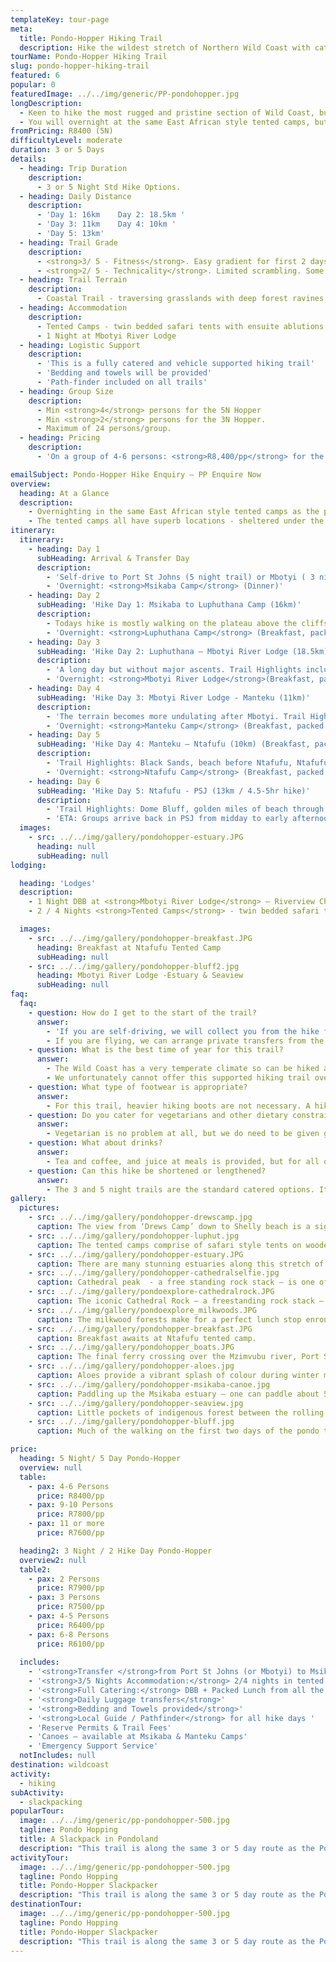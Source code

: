 ```yaml
---
templateKey: tour-page
meta:
  title: Pondo-Hopper Hiking Trail
  description: Hike the wildest stretch of Northern Wild Coast with catering and daily luggage support. Overnight in superbly located tented camps and a night at Mbotyi River Lodge.
tourName: Pondo-Hopper Hiking Trail
slug: pondo-hopper-hiking-trail
featured: 6
popular: 0
featuredImage: ../../img/generic/PP-pondohopper.jpg
longDescription:
  - Keen to hike the most rugged and pristine section of Wild Coast, but don't feel like the schlep of planning and preparing meals, or bringing little more than you tekkies and a beach towel? Provided your hike is planned for outside the peak school holidays, we can offer a fully supported, fully-catered version of the 3 & 5 night Pondo-Explorer trail.
  - You will overnight at the same East African style tented camps, but all bedding will be supplied. Your main kit bags will be transferred from camp to camp by vehicle, so you need only hike with a light daypack. Dinner, Breakfast and a packed lunch for each trail day, will be provided by the tented camps and your third night is spent at Mbotyi River Lodge.
fromPricing: R8400 (5N)
difficultyLevel: moderate
duration: 3 or 5 Days
details:
  - heading: Trip Duration
    description:
      - 3 or 5 Night Std Hike Options.
  - heading: Daily Distance
    description:
      - 'Day 1: 16km    Day 2: 18.5km '
      - 'Day 3: 11km    Day 4: 10km '
      - 'Day 5: 13km'
  - heading: Trail Grade
    description:
      - <strong>3/ 5 - Fitness</strong>. Easy gradient for first 2 days but higher daily distances. More hills on Day’s 3 & 4.
      - <strong>2/ 5 - Technicality</strong>. Limited scrambling. Some sheer sections for viewpoints (optional).
  - heading: Trail Terrain
    description:
      - Coastal Trail - traversing grasslands with deep forest ravines and gorges, rocky headlands, sandy beaches and passing through friendly Pondo villages.
  - heading: Accommodation
    description:
      - Tented Camps - twin bedded safari tents with ensuite ablutions & hot shower. Central kitchen & dining boma.
      - 1 Night at Mbotyi River Lodge
  - heading: Logistic Support
    description:
      - 'This is a fully catered and vehicle supported hiking trail'
      - 'Bedding and towels will be provided'
      - 'Path-finder included on all trails'
  - heading: Group Size
    description:
      - Min <strong>4</strong> persons for the 5N Hopper
      - Min <strong>2</strong> persons for the 3N Hopper.
      - Maximum of 24 persons/group.
  - heading: Pricing
    description:
      - 'On a group of 4-6 persons: <strong>R8,400/pp</strong> for the 5 Night Hopper'

emailSubject: Pondo-Hopper Hike Enquiry – PP Enquire Now
overview:
  heading: At a Glance
  description:
    - Overnighting in the same East African style tented camps as the pondo-explorer, but with all bedding supplied. Your main kit bags will be transferred from camp to camp by vehicle, so you need only hike with a light daypack. Dinner, Breakfast and a packed lunch for each trail day will be provided by the tented camps and your third night is spent at Mbotyi River hotel.
    - The tented camps all have superb locations - sheltered under the milkwoods overlooking an estuary, or perched on a hillside offering panoramic sea views. This fully supported hike is a fantastic trail to do with a group of friends looking for a hike that is within reach of the average hiker and with enough activities - like canoeing up the estuaries, fishing and swimming, to keep the Duracell bunnies active.
itinerary:
  itinerary:
    - heading: Day 1
      subHeading: Arrival & Transfer Day
      description:
        - 'Self-drive to Port St Johns (5 night trail) or Mbotyi ( 3 night trail), leaving your vehicle in secure parking here and we will transfer you to Msikaba, the trailhead, for your first nights accommodation. No hiking this day.'
        - 'Overnight: <strong>Msikaba Camp</strong> (Dinner)'
    - heading: Day 2
      subHeading: 'Hike Day 1: Msikaba to Luphuthana Camp (16km)'
      description:
        - Todays hike is mostly walking on the plateau above the cliffs. The vestiges of treasure quests at Grosvenor, Goss’s Point and the stunning Mkweni estuary as well as the fantastic spray display at Luphuthana are highlights of the day.
        - 'Overnight: <strong>Luphuthana Camp</strong> (Breakfast, packed lunch & dinner)'
    - heading: Day 3
      subHeading: 'Hike Day 2: Luphuthana – Mbotyi River Lodge (18.5km)'
      description:
        - 'A long day but without major ascents. Trail Highlights include: Top Hat, Waterfall Bluff (an 80m high waterfall which plunges directly into the ocean), Cathedral Rock, Mfihlelo Waterfall, freshwater swimming pools on the Mlambomkulu river, and the views from the top of Drew’s Camp looking down towards Mbotyi where you will enjoy the comfort of Mbotyi River Lodge for the night.'
        - 'Overnight: <strong>Mbotyi River Lodge</strong>(Breakfast, packed lunch & dinner)'
    - heading: Day 4
      subHeading: 'Hike Day 3: Mbotyi River Lodge - Manteku (11km)'
      description:
        - 'The terrain becomes more undulating after Mbotyi. Trail Highlights: Friendly rural villages, sweeping vistas from the hilltops, Manteku mangrove estuary with prolific birdlife, canoeing up Manteku Estuary.'
        - 'Overnight: <strong>Manteku Camp</strong> (Breakfast, packed lunch & dinner)'
    - heading: Day 5
      subHeading: 'Hike Day 4: Manteku – Ntafufu (10km) (Breakfast, packed lunch & dinner)'
      description:
        - 'Trail Highlights: Black Sands, beach before Ntafufu, Ntafufu River Crossing.'
        - 'Overnight: <strong>Ntafufu Camp</strong> (Breakfast, packed lunch & dinner)'
    - heading: Day 6
      subHeading: 'Hike Day 5: Ntafufu - PSJ (13km / 4.5-5hr hike)'
      description:
        - 'Trail Highlights: Dome Bluff, golden miles of beach through to Poenskop'
        - 'ETA: Groups arrive back in PSJ from midday to early afternoon'
  images:
    - src: ../../img/gallery/pondohopper-estuary.JPG
      heading: null
      subHeading: null
lodging:

  heading: 'Lodges'
  description:
    - 1 Night DBB at <strong>Mbotyi River Lodge</strong> – Riverview Chalets.
    - 2 / 4 Nights <strong>Tented Camps</strong> - twin bedded safari tents on wooden platforms under thatch boma's with ensuite ablutions & hot water gas shower. Central kitchen & dining boma where meals will be provided.

  images:
    - src: ../../img/gallery/pondohopper-breakfast.JPG
      heading: Breakfast at Ntafufu Tented Camp
      subHeading: null
    - src: ../../img/gallery/pondohopper-bluff2.jpg
      heading: Mbotyi River Lodge -Estuary & Seaview
      subHeading: null
faq:
  faq:
    - question: How do I get to the start of the trail?
      answer:
        - 'If you are self-driving, we will collect you from the hike finish-point: Port St Johns on the 5 night trail or Mbotyi for the 3 night trail. You will leave your vehicle in secure parking in PSJ or Mbotyi and be transferred to Msikaba – the hike start for both the 3 & 5 night trail. This transfer is included in the hike price.'
        - If you are flying, we can arrange private transfers from the airport. Mtata is the closest airport (1.5hr from PSJ) but there are only direct flights from JHB. Durban or East London are the next closest  airports (5- 6hr transfer). If the group is flying – we will arrange transfers directly to Msikaba (trail head) and back from Port St Johns (trail-end) – please request a quote for these extra transfers.
    - question: What is the best time of year for this trail?
      answer:
        - The Wild Coast has a very temperate climate so can be hiked all year round, but from about March through to November tend to be better months i.t.o less rainfall. Winter months offer a wonderful and stable climate for hiking and the annual sardine brings lots of marine action, but we do struggle to get a booking at Mbotyi hotel as it is block-booked by the sardine tour operators.
        - We unfortunately cannot offer this supported hiking trail over the peak school holidays as the camps need to give priority to long-stay bookings.
    - question: What type of footwear is appropriate?
      answer:
        - For this trail, heavier hiking boots are not necessary. A hiking type shoe or trail running sneaker with good grip is perfect.
    - question: Do you cater for vegetarians and other dietary constraints?
      answer:
        - Vegetarian is no problem at all, but we do need to be given good advance warning. Other dietary constraints need to be assessed on a case-by-case scenario and a surcharge may apply. The shops in the area are limited and the nearest health shop is over 300kms away.
    - question: What about drinks?
      answer:
        - Tea and coffee, and juice at meals is provided, but for all other drinks (both alcoholic and soft) – you will need to bring your own, and these will be transferred along with your bags from camp to camp by the support vehicle. Space is limited, and the roads are rough, so your drinks need to be properly packaged (cooler or box) and please avoid glass.
    - question: Can this hike be shortened or lengthened?
      answer:
        - The 3 and 5 night trails are the standard catered options. It is possible to spend an extra day-night at Mbotyi hotel should you want.
gallery:
  pictures:
    - src: ../../img/gallery/pondohopper-drewscamp.jpg
      caption: The view from ‘Drews Camp’ down to Shelly beach is a sight to behold.
    - src: ../../img/gallery/pondohopper-luphut.jpg
      caption: The tented camps comprise of safari style tents on wooden platforms, with thatch roofs, to keep cool. All have their own ensuite.
    - src: ../../img/gallery/pondohopper-estuary.JPG
      caption: There are many stunning estuaries along this stretch of coastline. There are canoes at Msikaba, Manteku and Ntafufu estuaries for the intrepid to explore.
    - src: ../../img/gallery/pondohopper-cathedralselfie.jpg
      caption: Cathedral peak  - a free standing rock stack – is one of the geological wonders along the route.
    - src: ../../img/gallery/pondoexplore-cathedralrock.JPG
      caption: The iconic Cathedral Rock – a freestanding rock stack – Day 2 of the Pondo-Explorer trail.
    - src: ../../img/gallery/pondoexplore_milkwoods.JPG
      caption: The milkwood forests make for a perfect lunch stop enroute.
    - src: ../../img/gallery/pondohopper-breakfast.JPG
      caption: Breakfast awaits at Ntafufu tented camp.
    - src: ../../img/gallery/pondohopper_boats.JPG
      caption: The final ferry crossing over the Mzimvubu river, Port St Johns.
    - src: ../../img/gallery/pondohopper-aloes.jpg
      caption: Aloes provide a vibrant splash of colour during winter months.
    - src: ../../img/gallery/pondohopper-msikaba-canoe.jpg
      caption: Paddling up the Msikaba estuary – one can paddle about 5kms upstream.
    - src: ../../img/gallery/pondohopper-seaview.jpg
      caption: Little pockets of indigenous forest between the rolling green hills.
    - src: ../../img/gallery/pondohopper-bluff.jpg
      caption: Much of the walking on the first two days of the pondo trail is on the plateau above the cliffs, offering sweeping sea vistas.

price:
  heading: 5 Night/ 5 Day Pondo-Hopper
  overview: null
  table:
    - pax: 4-6 Persons
      price: R8400/pp
    - pax: 9-10 Persons
      price: R7800/pp
    - pax: 11 or more
      price: R7600/pp

  heading2: 3 Night / 2 Hike Day Pondo-Hopper
  overview2: null
  table2: 
    - pax: 2 Persons
      price: R7900/pp
    - pax: 3 Persons
      price: R7500/pp
    - pax: 4-5 Persons
      price: R6400/pp
    - pax: 6-8 Persons
      price: R6100/pp  
  
  includes:
    - '<strong>Transfer </strong>from Port St Johns (or Mbotyi) to Msikaba trail head'
    - '<strong>3/5 Nights Accommodation:</strong> 2/4 nights in tented camps, 1 night at Mbotyi hotel'
    - '<strong>Full Catering:</strong> DBB + Packed Lunch from all the tented camps & Mbotyi hotel'
    - '<strong>Daily Luggage transfers</strong>'
    - '<strong>Bedding and Towels provided</strong>'
    - '<strong>Local Guide / Pathfinder</strong> for all hike days '
    - 'Reserve Permits & Trail Fees'
    - 'Canoes – available at Msikaba & Manteku Camps'
    - 'Emergency Support Service'
  notIncludes: null
destination: wildcoast
activity:
  - hiking
subActivity:
  - slackpacking
popularTour:
  image: ../../img/generic/pp-pondohopper-500.jpg
  tagline: Pondo Hopping
  title: A Slackpack in Pondoland
  description: "This trail is along the same 3 or 5 day route as the Pondo-Explorer, but is a fully supported and catered trail where all bedding & meals are catered for and your luggage is transferred from camp to camp by vehicle. A great option for groups who'd like to have the planning & logistics taken care of."
activityTour:
  image: ../../img/generic/pp-pondohopper-500.jpg
  tagline: Pondo Hopping
  title: Pondo-Hopper Slackpacker
  description: "This trail is along the same 3 or 5 day route as the Pondo-Explorer, but is a fully supported and catered trail where all bedding & meals are catered for and your luggage is transferred from camp to camp by vehicle. A great option for groups who'd like to have the planning & logistics taken care of."
destinationTour:
  image: ../../img/generic/pp-pondohopper-500.jpg
  tagline: Pondo Hopping
  title: Pondo-Hopper Slackpacker
  description: "This trail is along the same 3 or 5 day route as the Pondo-Explorer, but is a fully supported and catered trail where all bedding & meals are catered for and your luggage is transferred from camp to camp by vehicle. A great option for groups who'd like to have the planning & logistics taken care of."
---
```

